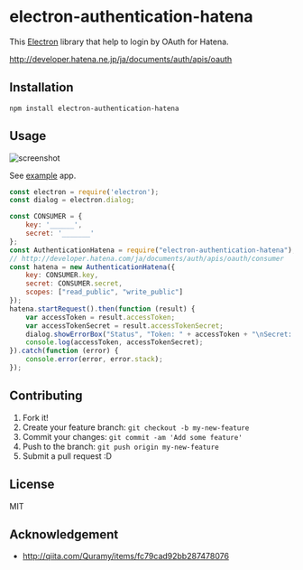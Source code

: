 # electron-authentication-hatena

This [Electron](http://electron.atom.io/ "Electron") library that help to login by OAuth for Hatena.

http://developer.hatena.ne.jp/ja/documents/auth/apis/oauth

## Installation

    npm install electron-authentication-hatena

## Usage

![screenshot](https://monosnap.com/file/MLylHNva1bcWgIWOx88gd8C19RtZ5L.png)

See [example](example/) app.

```js
const electron = require('electron');
const dialog = electron.dialog;

const CONSUMER = {
    key: '______',
    secret: '_______'
};
const AuthenticationHatena = require("electron-authentication-hatena");
// http://developer.hatena.com/ja/documents/auth/apis/oauth/consumer
const hatena = new AuthenticationHatena({
    key: CONSUMER.key,
    secret: CONSUMER.secret,
    scopes: ["read_public", "write_public"]
});
hatena.startRequest().then(function (result) {
    var accessToken = result.accessToken;
    var accessTokenSecret = result.accessTokenSecret;
    dialog.showErrorBox("Status", "Token: " + accessToken + "\nSecret: " + accessTokenSecret);
    console.log(accessToken, accessTokenSecret);
}).catch(function (error) {
    console.error(error, error.stack);
});

```

## Contributing

1. Fork it!
2. Create your feature branch: `git checkout -b my-new-feature`
3. Commit your changes: `git commit -am 'Add some feature'`
4. Push to the branch: `git push origin my-new-feature`
5. Submit a pull request :D

## License

MIT

## Acknowledgement

- http://qiita.com/Quramy/items/fc79cad92bb287478076